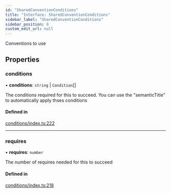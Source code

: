 ```yaml
---
id: "SharedConventionConditions"
title: "Interface: SharedConventionConditions"
sidebar_label: "SharedConventionConditions"
sidebar_position: 0
custom_edit_url: null
---
```


Conventions to use

## Properties

### conditions

• **conditions**: `string` \| `Condition`[]

The conditions required for this to succeed. You can use the "semanticTitle" to automatically apply thses conditions

#### Defined in

[conditions/index.ts:222](https://github.com/Videndum/Convential-PR-Releases/blob/377fcdd/src/conditions/index.ts#L222)

___

### requires

• **requires**: `number`

The number of requires needed for this to succeed

#### Defined in

[conditions/index.ts:218](https://github.com/Videndum/Convential-PR-Releases/blob/377fcdd/src/conditions/index.ts#L218)
